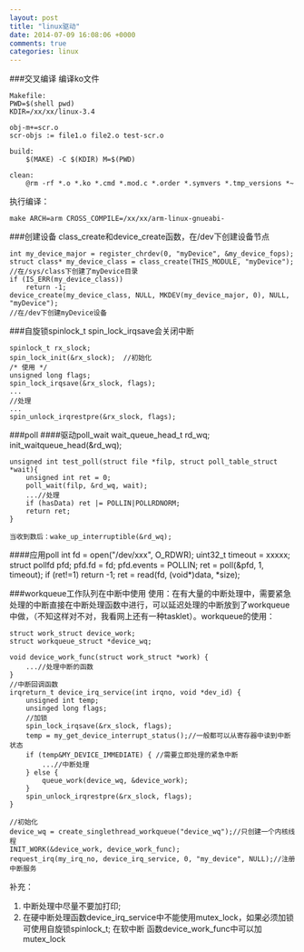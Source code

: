 ```yaml
---
layout: post
title: "linux驱动"
date: 2014-07-09 16:08:06 +0000
comments: true
categories: linux
---
```


###交叉编译
编译ko文件

    Makefile:
    PWD=$(shell pwd)
    KDIR=/xx/xx/linux-3.4

    obj-m+=scr.o
    scr-objs := file1.o file2.o test-scr.o

    build:
        $(MAKE) -C $(KDIR) M=$(PWD)

    clean:
        @rm -rf *.o *.ko *.cmd *.mod.c *.order *.symvers *.tmp_versions *~

执行编译：

    make ARCH=arm CROSS_COMPILE=/xx/xx/arm-linux-gnueabi-
###创建设备
class_create和device_create函数，在/dev下创建设备节点

    int my_device_major = register_chrdev(0, "myDevice", &my_device_fops);
    struct class* my_device_class = class_create(THIS_MODULE, "myDevice");
    //在/sys/class下创建了myDevice目录
    if (IS_ERR(my_device_class))
        return -1;
    device_create(my_device_class, NULL, MKDEV(my_device_major, 0), NULL, "myDevice");
    //在/dev下创建myDevice设备
###自旋锁spinlock_t
spin_lock_irqsave会关闭中断

    spinlock_t rx_slock;
    spin_lock_init(&rx_slock);  //初始化
    /* 使用 */
    unsigned long flags;
    spin_lock_irqsave(&rx_slock, flags);
    ...
    //处理
    ...
    spin_unlock_irqrestpre(&rx_slock, flags);

###poll
####驱动poll_wait
    wait_queue_head_t rd_wq;
    init_waitqueue_head(&rd_wq);

    unsigned int test_poll(struct file *filp, struct poll_table_struct *wait){
        unsigned int ret = 0;
        poll_wait(filp, &rd_wq, wait);
        ...//处理
        if (hasData) ret |= POLLIN|POLLRDNORM;
        return ret;
    }

    当收到数后：wake_up_interruptible(&rd_wq);

####应用poll
    int fd = open("/dev/xxx", O_RDWR);
    uint32_t timeout = xxxxx;
    struct pollfd pfd;
    pfd.fd = fd;
    pfd.events = POLLIN;
    ret = poll(&pfd, 1, timeout);
    if (ret!=1)
        return -1;
    ret = read(fd, (void*)data, *size);

###workqueue工作队列在中断中使用
使用：在有大量的中断处理中，需要紧急处理的中断直接在中断处理函数中进行，可以延迟处理的中断放到了workqueue中做，（不知这样对不对，我看网上还有一种tasklet）。workqueue的使用：

    struct work_struct device_work;
    struct workqueue_struct *device_wq;

    void device_work_func(struct work_struct *work) {
        ...//处理中断的函数
    }
    //中断回调函数
    irqreturn_t device_irq_service(int irqno, void *dev_id) {
        unsigned int temp;
        unsinged long flags;
        //加锁
        spin_lock_irqsave(&rx_slock, flags);
        temp = my_get_device_interrupt_status();//一般都可以从寄存器中读到中断状态
        if (temp&MY_DEVICE_IMMEDIATE) { //需要立即处理的紧急中断
            ...//中断处理
        } else {
            queue_work(device_wq, &device_work);
        }
        spin_unlock_irqrestpre(&rx_slock, flags);
    }

    //初始化
    device_wq = create_singlethread_workqueue("device_wq");//只创建一个内核线程
    INIT_WORK(&device_work, device_work_func);
    request_irq(my_irq_no, device_irq_service, 0, "my_device", NULL);//注册中断服务
    
补充：
1. 中断处理中尽量不要加打印; 
2. 在硬中断处理函数device_irq_service中不能使用mutex_lock，如果必须加锁可使用自旋锁spinlock_t; 在软中断
函数device_work_func中可以加mutex_lock

